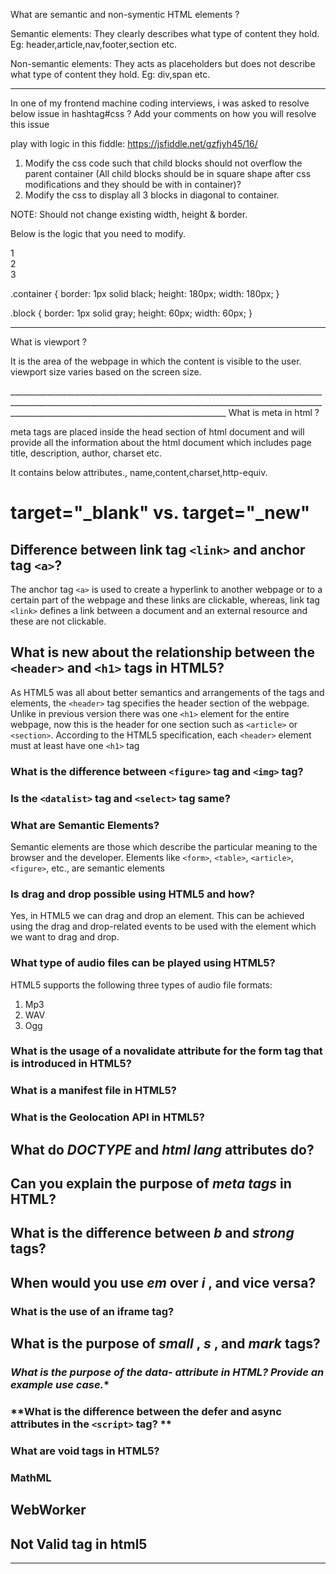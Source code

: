 What are semantic and non-symentic HTML elements ?

Semantic elements: They clearly describes what type of content they hold.
Eg: header,article,nav,footer,section etc.

Non-semantic elements: They acts as placeholders but does not describe what type of content they hold.
Eg: div,span etc.

---

In one of my frontend machine coding interviews, i was asked to resolve below issue in hashtag#css ? Add your comments on how you will resolve this issue

play with logic in this fiddle: https://jsfiddle.net/gzfjyh45/16/

1. Modify the css code such that child blocks should not overflow the parent container (All child blocks should be in square shape after css modifications and they should be with in container)?
2. Modify the css to display all 3 blocks in diagonal to container.

NOTE: Should not change existing width, height & border.

Below is the logic that you need to modify.

<div class="container">
 <div class="block">1</div>
 <div class="block">2</div>
 <div class="block">3</div>
</div>

.container {
 border: 1px solid black;
 height: 180px;
 width: 180px;
}

.block {
 border: 1px solid gray;
 height: 60px;
 width: 60px;
}

---

What is viewport ?

It is the area of the webpage in which the content is visible to the user.
viewport size varies based on the screen size.

<meta name="viewport" content="width=device-width, initial-scale=1.0">
__________________________________________________________________________________________________________________________________________________________________________________________________________________
 What is meta in html ?

meta tags are placed inside the head section of html document and will provide all the information about the html document which includes page title, description, author, charset etc.

It contains below attributes.,
name,content,charset,http-equiv.

# target="_blank" vs. target="_new"


## Difference between link tag `<link>` and anchor tag `<a>`?

The anchor tag `<a>` is used to create a hyperlink to another webpage or to a certain part of the webpage and these links are clickable, whereas, link tag `<link>` defines a link between a document and an external resource and these are not clickable.

## What is new about the relationship between the `<header>` and `<h1>` tags in HTML5?

As HTML5 was all about better semantics and arrangements of the tags and elements, the `<header>` tag specifies the header section of the webpage. Unlike in previous version there was one `<h1>` element for the entire webpage, now this is the header for one section such as `<article>` or `<section>`. According to the HTML5 specification, each `<header>` element must at least have one `<h1>` tag

### What is the difference between `<figure>` tag and `<img>` tag?

### Is the `<datalist>` tag and `<select>` tag same?

### What are Semantic Elements?

Semantic elements are those which describe the particular meaning to the browser and the developer. Elements like `<form>`, `<table>`, `<article>`, `<figure>`, etc., are semantic elements

### Is drag and drop possible using HTML5 and how?

Yes, in HTML5 we can drag and drop an element. This can be achieved using the drag and drop-related events to be used with the element which we want to drag and drop.

### What type of audio files can be played using HTML5?

HTML5 supports the following three types of audio file formats:

1. Mp3
2. WAV
3. Ogg

### What is the usage of a novalidate attribute for the form tag that is introduced in HTML5?

### What is a manifest file in HTML5?

### What is the Geolocation API in HTML5?

## What do *DOCTYPE* and *html lang* attributes do?

## Can you explain the purpose of *meta tags* in HTML?

## What is the difference between *b* and *strong* tags?

## When would you use *em* over  *i* , and vice versa?

### **What is the use of an iframe tag?**

## What is the purpose of  *small* ,  *s* , and *mark* tags?

### **What is the purpose of the data-* attribute in HTML? Provide an example use case.**

### **What is the difference between the defer and async attributes in the `<script>` tag? **

### **What are void tags in HTML5?**

### MathML

## WebWorker

## Not Valid tag in html5

---
